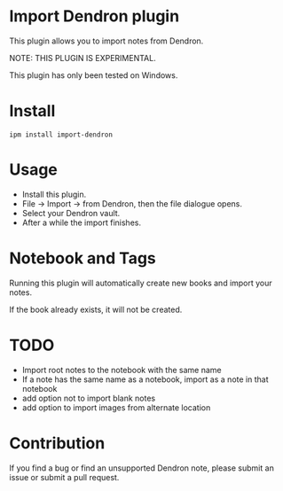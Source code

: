 # Import Dendron plugin

This plugin allows you to import notes from Dendron.

NOTE: THIS PLUGIN IS EXPERIMENTAL.

This plugin has only been tested on Windows.

# Install

```
ipm install import-dendron
```

# Usage

- Install this plugin.
- File -> Import -> from Dendron, then the file dialogue opens.
- Select your Dendron vault.
- After a while the import finishes.

# Notebook and Tags

Running this plugin will automatically create new books and import your notes.

If the book already exists, it will not be created.

# TODO
- Import root notes to the notebook with the same name
- If a note has the same name as a notebook, import as a note in that notebook
- add option not to import blank notes
- add option to import images from alternate location

# Contribution

If you find a bug or find an unsupported Dendron note, please submit an issue or submit a pull request.
